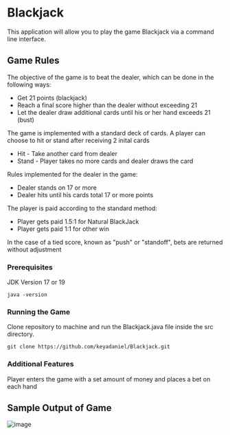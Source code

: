 # Blackjack

This application will allow you to play the game Blackjack via a command line interface. 

## Game Rules

The objective of the game is to beat the dealer, which can be done in the following ways:

* Get 21 points (blackjack)
* Reach a final score higher than the dealer without exceeding 21
* Let the dealer draw additional cards until his or her hand exceeds 21 (bust)

The game is implemented with a standard deck of cards. A player can choose to hit or stand after receiving 2 inital cards  
* Hit - Take another card from dealer
* Stand - Player takes no more cards and dealer draws the card 

Rules implemented for the dealer in the game:

* Dealer stands on 17 or more 
* Dealer hits until his cards total 17 or more points

The player is paid according to the standard method: 

* Player gets paid 1.5:1 for Natural BlackJack 
* Player gets paid 1:1 for other win

In the case of a tied score, known as "push" or "standoff", bets are returned without adjustment


### Prerequisites

JDK Version 17 or 19 

```
java -version
```

### Running the Game 

Clone repository to machine and run the Blackjack.java file inside the src directory. 



```
git clone https://github.com/keyadaniel/Blackjack.git
```

### Additional Features 
Player enters the game with a set amount of money and places a bet on each hand


## Sample Output of Game  

![image](https://user-images.githubusercontent.com/74474124/213061870-ac069f4b-a7bf-4075-a1b8-16025a86eea5.png)


